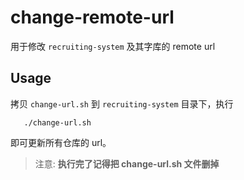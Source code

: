 # change-remote-url

用于修改 `recruiting-system` 及其字库的 remote url

## Usage
拷贝 `change-url.sh` 到 `recruiting-system` 目录下，执行
```
   ./change-url.sh
```
即可更新所有仓库的 url。

> 注意: **执行完了记得把 change-url.sh 文件删掉** 
